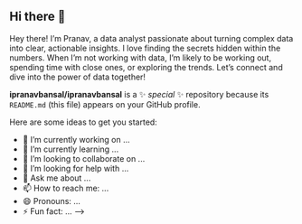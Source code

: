 ## Hi there 👋
Hey there! I’m Pranav, a data analyst passionate about turning complex data into clear, actionable insights. 
I love finding the secrets hidden within the numbers. When I’m not working with data, I’m likely to be working out, spending time with close ones, or exploring the trends. 
Let’s connect and dive into the power of data together!


**ipranavbansal/ipranavbansal** is a ✨ _special_ ✨ repository because its `README.md` (this file) appears on your GitHub profile.

Here are some ideas to get you started:

- 🔭 I’m currently working on ...
- 🌱 I’m currently learning ...
- 👯 I’m looking to collaborate on ...
- 🤔 I’m looking for help with ...
- 💬 Ask me about ...
- 📫 How to reach me: ...
- 😄 Pronouns: ...
- ⚡ Fun fact: ...
-->
